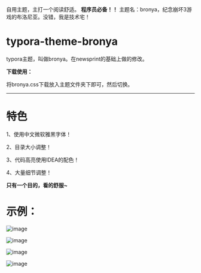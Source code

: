 自用主题，主打一个阅读舒适。
**程序员必备！！**
主题名：bronya，纪念崩坏3游戏的布洛尼亚。没错，我是技术宅！

# typora-theme-bronya

typora主题，叫做bronya。在newsprint的基础上做的修改。

**下载使用：**

将bronya.css下载放入主题文件夹下即可，然后切换。

---
# 特色

1、使用中文微软雅黑字体！

2、目录大小调整！

3、代码高亮使用IDEA的配色！

4、大量细节调整！

**只有一个目的，看的舒服~**

# 示例：
![image](https://github.com/Bronya0/typora-theme-bronya/assets/55728567/eeec59b3-e057-4ff5-b551-baba3153e83f)

![image](https://github.com/Bronya0/typora-theme-bronya/assets/55728567/44f5872b-be18-40bd-9fe8-b181a8f06342)

![image](https://github.com/Bronya0/typora-theme-bronya/assets/55728567/44022a45-6615-4f5f-a5fd-f0e77296c1cc)

![image](https://github.com/Bronya0/typora-theme-bronya/assets/55728567/71f86f8f-bbf0-4636-a13b-5c62f204bbda)
